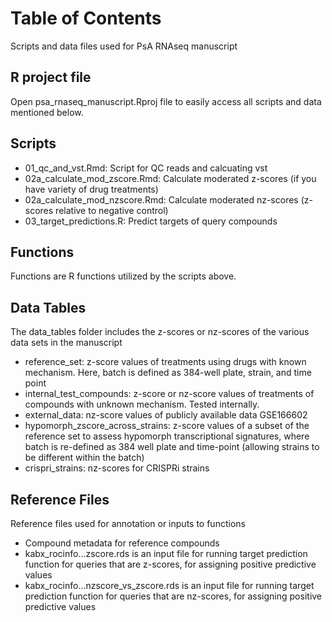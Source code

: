 # Table of Contents
Scripts and data files used for PsA RNAseq manuscript

## R project file
Open psa_rnaseq_manuscript.Rproj file to easily access all scripts and data mentioned below.

## Scripts
* 01_qc_and_vst.Rmd: Script for QC reads and calcuating vst</li>
* 02a_calculate_mod_zscore.Rmd: Calculate moderated z-scores (if you have variety of drug treatments)</li>
* 02a_calculate_mod_nzscore.Rmd: Calculate moderated nz-scores (z-scores relative to negative control)</li>
* 03_target_predictions.R: Predict targets of query compounds</li>

## Functions
Functions are R functions utilized by the scripts above.

## Data Tables
The data_tables folder includes the z-scores or nz-scores of the various data sets in the manuscript
* reference_set: z-score values of treatments using drugs with known mechanism. Here, batch is defined as 384-well plate, strain, and time point
* internal_test_compounds: z-score or nz-score values of treatments of compounds with unknown mechanism. Tested internally.
* external_data: nz-score values of publicly available data GSE166602
* hypomorph_zscore_across_strains: z-score values of a subset of the reference set to assess hypomorph transcriptional signatures, where batch is re-defined as 384 well plate and time-point (allowing strains to be different within the batch)
* crispri_strains: nz-scores for CRISPRi strains

## Reference Files
Reference files used for annotation or inputs to functions
* Compound metadata for reference compounds
* kabx_rocinfo...zscore.rds is an input file for running target prediction function for queries that are z-scores, for assigning positive predictive values
* kabx_rocinfo...nzscore_vs_zscore.rds is an input file for running target prediction function for queries that are nz-scores, for assigning positive predictive values

